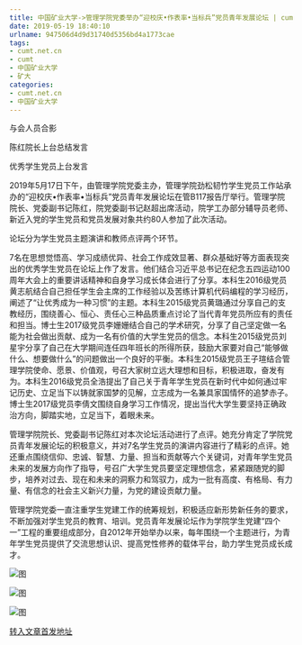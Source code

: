```yaml
---
title: 中国矿业大学->管理学院党委举办“迎校庆•作表率•当标兵”党员青年发展论坛 | cumt.net.cn
date: 2019-05-19 18:40:10
urlname: 947506d4d9d31740d5356bd4a1773cae
tags: 
- cumt.net.cn
- cumt
- 中国矿业大学
- 矿大
categories:
- cumt.net.cn
- 中国矿业大学
---
```



与会人员合影

陈红院长上台总结发言

优秀学生党员上台发言

2019年5月17日下午，由管理学院党委主办，管理学院劲松韧竹学生党员工作站承办的“迎校庆•作表率•当标兵”党员青年发展论坛在管B117报告厅举行。管理学院院长、党委副书记陈红，院党委副书记赵超出席活动，院学工办部分辅导员老师、新近入党的学生党员和党员发展对象共约80人参加了此次活动。

论坛分为学生党员主题演讲和教师点评两个环节。

7名在思想觉悟高、学习成绩优异、社会工作成效显著、群众基础好等方面表现突出的优秀学生党员在论坛上作了发言。他们结合习近平总书记在纪念五四运动100周年大会上的重要讲话精神和自身学习成长体会进行了分享。本科生2016级党员黄志航结合自己担任学生会主席的工作经验以及苦练计算机代码编程的学习经历，阐述了“让优秀成为一种习惯”的主题。本科生2015级党员黄璐通过分享自己的支教经历，围绕善心、恒心、责任心三种品质重点讨论了当代青年党员所应有的责任和担当。博士生2017级党员李姗姗结合自己的学术研究，分享了自己坚定做一名能为社会做出贡献、成为一名有价值的大学生党员的信念。本科生2015级党员刘星宇分享了自己在大学期间连任四年班长的所得所获，鼓励大家要对自己“能够做什么、想要做什么”的问题做出一个良好的平衡。本科生2015级党员王子瑄结合管理学院使命、愿景、价值观，号召大家树立远大理想和目标，积极进取，奋发有为。本科生2016级党员全浩提出了自己关于青年学生党员在新时代中如何通过牢记历史、立足当下以铸就家国梦的见解，立志成为一名兼具家国情怀的追梦赤子。博士生2017级党员李倩文围绕自身学习工作情况，提出当代大学生要坚持正确政治方向，脚踏实地，立足当下，着眼未来。

管理学院院长、党委副书记陈红对本次论坛活动进行了点评。她充分肯定了学院党员青年发展论坛的积极意义，并对7名学生党员的演讲内容进行了精彩的点评。她还重点围绕信仰、忠诚、智慧、力量、担当和贡献等六个关键词，对青年学生党员未来的发展方向作了指导，号召广大学生党员要坚定理想信念，紧紧跟随党的脚步，培养对过去、现在和未来的洞察力和驾驭力，成为一批有高度、有格局、有力量、有信念的社会主义新兴力量，为党的建设贡献力量。

管理学院党委一直注重学生党建工作的统筹规划，积极适应新形势新任务的要求，不断加强对学生党员的教育、培训。党员青年发展论坛作为学院学生党建“四个一”工程的重要组成部分，自2012年开始举办以来，每年围绕一个主题进行，为青年学生党员提供了交流思想认识、提高党性修养的载体平台，助力学生党员成长成才。



![图](http://xwzx.cumt.edu.cn/_upload/article/images/c2/ea/d49181ab4a3facf366c4335b0ab7/ea7e8f90-35d8-445d-bb7b-cfa83c25c2af.jpg)

![图](http://xwzx.cumt.edu.cn/_upload/article/images/c2/ea/d49181ab4a3facf366c4335b0ab7/73f0129b-1302-4ffe-b35b-13fd2d3c0edf.jpg)

![图](http://xwzx.cumt.edu.cn/_upload/article/images/c2/ea/d49181ab4a3facf366c4335b0ab7/7f1ce5d6-1e7d-4b92-a53c-318e8ccd618d.jpg)

[转入文章首发地址](http://xwzx.cumt.edu.cn/04/33/c523a525363/page.htm)